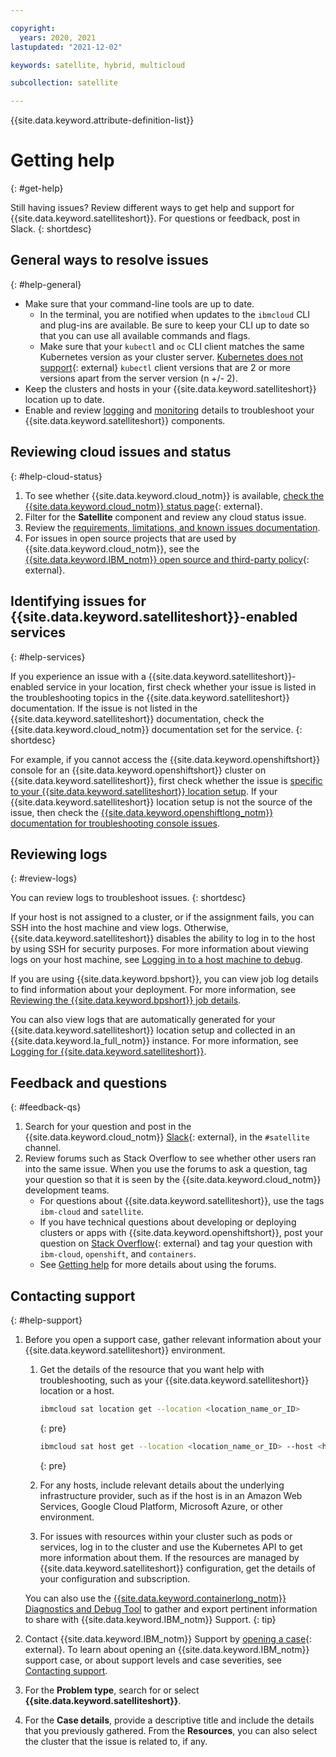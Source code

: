 ```yaml
---

copyright:
  years: 2020, 2021
lastupdated: "2021-12-02"

keywords: satellite, hybrid, multicloud

subcollection: satellite

---
```


{{site.data.keyword.attribute-definition-list}}


# Getting help
{: #get-help}

Still having issues? Review different ways to get help and support for {{site.data.keyword.satelliteshort}}. For questions or feedback, post in Slack.
{: shortdesc}

## General ways to resolve issues
{: #help-general}

- Make sure that your command-line tools are up to date.
    - In the terminal, you are notified when updates to the `ibmcloud` CLI and plug-ins are available. Be sure to keep your CLI up to date so that you can use all available commands and flags.
    - Make sure that your `kubectl` and `oc` CLI client matches the same Kubernetes version as your cluster server. [Kubernetes does not support](https://kubernetes.io/releases/version-skew-policy/){: external} `kubectl` client versions that are 2 or more versions apart from the server version (n +/- 2).
- Keep the clusters and hosts in your {{site.data.keyword.satelliteshort}} location up to date.
- Enable and review [logging](#review-logs) and [monitoring](/docs/satellite?topic=satellite-monitor) details to troubleshoot your {{site.data.keyword.satelliteshort}} components.

## Reviewing cloud issues and status
{: #help-cloud-status}

1. To see whether {{site.data.keyword.cloud_notm}} is available, [check the {{site.data.keyword.cloud_notm}} status page](https://cloud.ibm.com/status?selected=status){: external}.
2. Filter for the **Satellite** component and review any cloud status issue.
3. Review the [requirements, limitations, and known issues documentation](/docs/satellite?topic=satellite-requirements).
4. For issues in open source projects that are used by {{site.data.keyword.cloud_notm}}, see the [{{site.data.keyword.IBM_notm}} open source and third-party policy](https://www.ibm.com/support/pages/node/737271){: external}.

## Identifying issues for {{site.data.keyword.satelliteshort}}-enabled services
{: #help-services}

If you experience an issue with a {{site.data.keyword.satelliteshort}}-enabled service in your location, first check whether your issue is listed in the troubleshooting topics in the {{site.data.keyword.satelliteshort}} documentation. If the issue is not listed in the {{site.data.keyword.satelliteshort}} documentation, check the {{site.data.keyword.cloud_notm}} documentation set for the service.
{: shortdesc}

For example, if you cannot access the {{site.data.keyword.openshiftshort}} console for an {{site.data.keyword.openshiftshort}} cluster on {{site.data.keyword.satelliteshort}}, first check whether the issue is [specific to your {{site.data.keyword.satelliteshort}} location setup](/docs/satellite?topic=satellite-ts-console-fail). If your {{site.data.keyword.satelliteshort}} location setup is not the source of the issue, then check the [{{site.data.keyword.openshiftlong_notm}} documentation for troubleshooting console issues](/docs/openshift?topic=openshift-ocp-debug).

##  Reviewing logs
{: #review-logs}

You can review logs to troubleshoot issues.
{: shortdesc}

If your host is not assigned to a cluster, or if the assignment fails, you can SSH into the host machine and view logs. Otherwise, {{site.data.keyword.satelliteshort}} disables the ability to log in to the host by using SSH for security purposes. For more information about viewing logs on your host machine, see [Logging in to a host machine to debug](/docs/satellite?topic=satellite-ts-hosts-login).

If you are using {{site.data.keyword.bpshort}}, you can view job log details to find information about your deployment. For more information, see [Reviewing the {{site.data.keyword.bpshort}} job details](/docs/schematics?topic=schematics-workspace-setup&interface=ui#job-logs).

You can also view logs that are automatically generated for your {{site.data.keyword.satelliteshort}} location setup and collected in an {{site.data.keyword.la_full_notm}} instance. For more information, see [Logging for {{site.data.keyword.satelliteshort}}](/docs/satellite?topic=satellite-health).

## Feedback and questions
{: #feedback-qs}

1. Search for your question and post in the {{site.data.keyword.cloud_notm}} [Slack](https://cloud.ibm.com/kubernetes/slack){: external}, in the `#satellite` channel.
2. Review forums such as Stack Overflow to see whether other users ran into the same issue. When you use the forums to ask a question, tag your question so that it is seen by the {{site.data.keyword.cloud_notm}} development teams.
    - For questions about {{site.data.keyword.satelliteshort}}, use the tags `ibm-cloud` and `satellite`.
    - If you have technical questions about developing or deploying clusters or apps with {{site.data.keyword.openshiftshort}}, post your question on [Stack Overflow](https://stackoverflow.com/questions/tagged/ibm-cloud+containers){: external} and tag your question with `ibm-cloud`, `openshift`, and `containers`.
    - See [Getting help](/docs/get-support?topic=get-support-using-avatar#using-avatar) for more details about using the forums.

## Contacting support
{: #help-support}

1. Before you open a support case, gather relevant information about your {{site.data.keyword.satelliteshort}} environment.
    1. Get the details of the resource that you want help with troubleshooting, such as your {{site.data.keyword.satelliteshort}} location or a host.
        ```sh
        ibmcloud sat location get --location <location_name_or_ID>
        ```
        {: pre}

        ```sh
        ibmcloud sat host get --location <location_name_or_ID> --host <host_ID>
        ```
        {: pre}

    2. For any hosts, include relevant details about the underlying infrastructure provider, such as if the host is in an Amazon Web Services, Google Cloud Platform, Microsoft Azure, or other environment.
    3. For issues with resources within your cluster such as pods or services, log in to the cluster and use the Kubernetes API to get more information about them. If the resources are managed by {{site.data.keyword.satelliteshort}} configuration, get the details of your configuration and subscription.

    You can also use the [{{site.data.keyword.containerlong_notm}} Diagnostics and Debug Tool](/docs/containers?topic=containers-debug-tool) to gather and export pertinent information to share with {{site.data.keyword.IBM_notm}} Support.
    {: tip}

2. Contact {{site.data.keyword.IBM_notm}} Support by [opening a case](https://cloud.ibm.com/unifiedsupport/cases/form){: external}. To learn about opening an {{site.data.keyword.IBM_notm}} support case, or about support levels and case severities, see [Contacting support](/docs/get-support?topic=get-support-using-avatar).
3. For the **Problem type**, search for or select **{{site.data.keyword.satelliteshort}}**.
4. For the **Case details**, provide a descriptive title and include the details that you previously gathered. From the **Resources**, you can also select the cluster that the issue is related to, if any.
